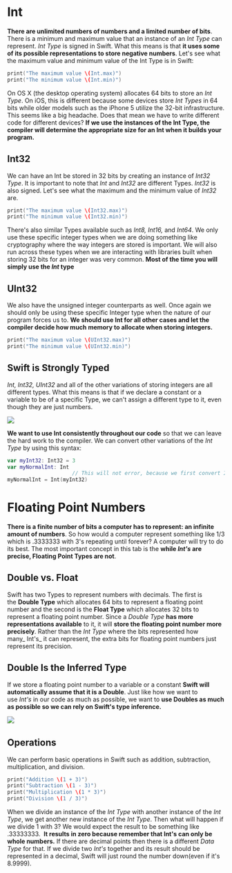 # Int

**There are unlimited numbers of numbers and a limited number of bits**. There is a minimum and maximum value that an instance of an _Int Type_ can represent. _Int Type_ is signed in Swift. What this means is that **it uses some of its possible representations to store negative numbers**. Let's see what the maximum value and minimum value of the Int Type is in Swift:

```swift
print("The maximum value \(Int.max)")
print("The minimum value \(Int.min)")
```

On OS X (the desktop operating system) allocates 64 bits to store an _Int Type_. On iOS, this is different because some devices store _Int Types_ in 64 bits while older models such as the iPhone 5 utilize the 32-bit infrastructure. This seems like a big headache. Does that mean we have to write different code for different devices? **If we use the instances of the Int Type, the compiler will determine the appropriate size for an Int when it builds your program.**

## Int32

We can have an Int be stored in 32 bits by creating an instance of _Int32 Type_. It is important to note that _Int_ and _Int32_ are different Types. _Int32_ is also signed. Let's see what the maximum and the minimum value of _Int32_ are.

```swift
print("The maximum value \(Int32.max)")
print("The minimum value \(Int32.min)")
```

There's also similar Types available such as _Int8, Int16,_ and _Int64_. We only use these specific integer types when we are doing something like cryptography where the way integers are stored is important. We will also run across these types when we are interacting with libraries built when storing 32 bits for an integer was very common. **Most of the time you will simply use the _Int_ type**

## UInt32

We also have the unsigned integer counterparts as well. Once again we should only be using these specific Integer type when the nature of our program forces us to. **We should use Int for all other cases and let the compiler decide how much memory to allocate when storing integers.**

```swift
print("The maximum value \(UInt32.max)")
print("The minimum value \(UInt32.min)")
```

## Swift is Strongly Typed

_Int, Int32, UInt32_ and all of the other variations of storing integers are all different types. What this means is that if we declare a constant or a variable to be of a specific Type, we can't assign a different type to it, even though they are just numbers.

![](http://i.imgur.com/k6zEyyo.png)

**We want to use Int consistently throughout our code** so that we can leave the hard work to the compiler. We can convert other variations of the _Int Type_ by using this syntax:

```swift
var myInt32: Int32 = 3
var myNormalInt: Int
                     // This will not error, because we first convert Int32 to instance of Int Type
myNormalInt = Int(myInt32)
```

# Floating Point Numbers

**There is a finite number of bits a computer has to represent: an infinite amount of numbers**. So how would a computer represent something like 1/3 which is .3333333 with 3's repeating until forever? A computer will try to do its best. The most important concept in this tab is the **while _Int's_ are precise, Floating Point Types are not**.

## Double vs. Float

Swift has two Types to represent numbers with decimals. The first is the **Double Type** which allocates 64 bits to represent a floating point number and the second is the **Float Type** which allocates 32 bits to represent a floating point number. Since a _Double Type_ **has more representations available** to it, it will **store the floating point number more precisely**. Rather than the _Int Type_ where the bits represented how many_ Int's_ it can represent, the extra bits for floating point numbers just represent its precision.

## Double Is the Inferred Type

If we store a floating point number to a variable or a constant **Swift will automatically assume that it is a Double**. Just like how we want to use _Int's_ in our code as much as possible, we want to **use Doubles as much as possible so we can rely on Swift's type inference.**

![](http://i.imgur.com/i0VTX7X.png) 

## Operations

We can perform basic operations in Swift such as addition, subtraction, multiplication, and division. 

```swift
print("Addition \(1 + 3)")
print("Subtraction \(1 - 3)")
print("Multiplication \(1 * 3)")
print("Division \(1 / 3)")
```

When we divide an instance of the _Int Type_ with another instance of the _Int Type_, we get another new instance of the _Int Type_. Then what will happen if we divide 1 with 3? We would expect the result to be something like .33333333.  **It results in zero because remember that Int's can only be whole numbers.** If there are decimal points then there is a different _Data Type_ for that. If we divide two _Int's_ together and its result should be represented in a decimal, Swift will just round the number down(even if it's 8.9999).